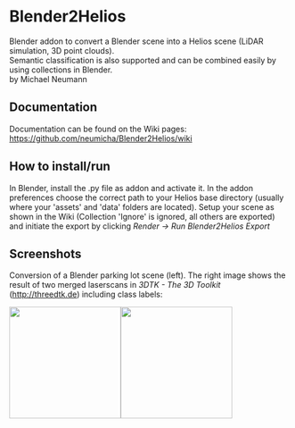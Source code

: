 # Blender2Helios
Blender addon to convert a Blender scene into a Helios scene (LiDAR simulation, 3D point clouds).  
Semantic classification is also supported and can be combined easily by using collections in Blender.  
by Michael Neumann

## Documentation
Documentation can be found on the Wiki pages: https://github.com/neumicha/Blender2Helios/wiki

## How to install/run
In Blender, install the .py file as addon and activate it. In the addon preferences choose the correct path to your Helios base directory (usually where your 'assets' and 'data' folders are located). Setup your scene as shown in the Wiki (Collection 'Ignore' is ignored, all others are exported) and initiate the export by clicking *Render -> Run Blender2Helios Export*

## Screenshots
Conversion of a Blender parking lot scene (left). The right image shows the result of two merged laserscans in *3DTK - The 3D Toolkit* (http://threedtk.de) including class labels:

<img src="https://github.com/neumicha/Blender2Helios/blob/master/images/screenshot_ParkingLotScene_Blender.png" height="200px" /><img src="https://github.com/neumicha/Blender2Helios/blob/master/images/screenshot_ParkingLotScene_3DTK.png" height="200px" />
